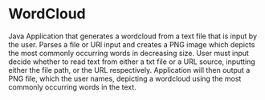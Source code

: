 # WordCloud
Java Application that generates a wordcloud from a text file that is input by the user. 
Parses a file or URl input and creates a PNG image which depicts the most commonly occurring words in decreasing size.
User must input decide whether to read text from either a txt file or a URL source, inputting either the file path, or the URL respectively.
Application will then output a PNG file, which the user names, depicting a wordcloud using the most commonly occurring words in the text.

